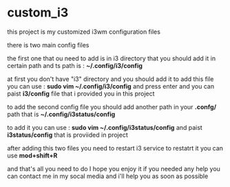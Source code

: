 # custom_i3
this project is my customized i3wm configuration files

there is two main config files

the first one that ou need to add is in i3 directory that you should add it in certain path and ts path is : <b>~/.config/i3/config</b>

at first you don't have "i3" directory and you should add it to add this file you can use : <b>sudo vim ~/.config/i3/config</b> and press enter and you can paist <b>i3/config</b> file that i provided you in this project

to add the second config file you should add another path in your <b>.confg/</b> path that is
<b>~/.config/i3status/config</b>

to add it you can use : <b>sudo vim ~/.config/i3status/config</b> and paist <b>i3status/config</b> that is proviided in project

after adding this two files you need to restart i3 service to restatrt it you can use <b>mod+shift+R</b>

and that's all you need to do I hope you enjoy it
if you needed any help you can contact me in my socal media and i'll help you as soon as possible
